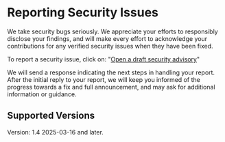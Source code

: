 # Reporting Security Issues

We take security bugs seriously.  We appreciate your efforts to responsibly
disclose your findings, and will make every effort to acknowledge your
contributions for any verified security issues when they have been fixed.

To report a security issue, click on: "[Open a draft security advisory](https://github.com/lcn2/dss/security/advisories/new)"

We will send a response indicating the next steps in handling your
report. After the initial reply to your report, we will keep you informed
of the progress towards a fix and full announcement, and may ask for
additional information or guidance.

## Supported Versions

Version: 1.4 2025-03-16 and later.
